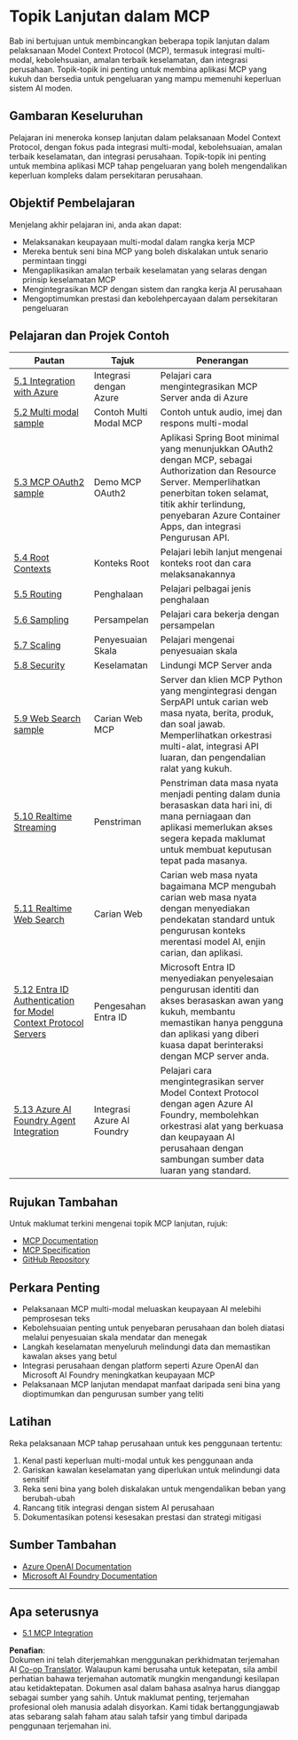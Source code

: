 <!--
CO_OP_TRANSLATOR_METADATA:
{
  "original_hash": "748c61250d4a326206b72b28f6154615",
  "translation_date": "2025-07-02T09:44:37+00:00",
  "source_file": "05-AdvancedTopics/README.md",
  "language_code": "ms"
}
-->
# Topik Lanjutan dalam MCP

Bab ini bertujuan untuk membincangkan beberapa topik lanjutan dalam pelaksanaan Model Context Protocol (MCP), termasuk integrasi multi-modal, kebolehsuaian, amalan terbaik keselamatan, dan integrasi perusahaan. Topik-topik ini penting untuk membina aplikasi MCP yang kukuh dan bersedia untuk pengeluaran yang mampu memenuhi keperluan sistem AI moden.

## Gambaran Keseluruhan

Pelajaran ini meneroka konsep lanjutan dalam pelaksanaan Model Context Protocol, dengan fokus pada integrasi multi-modal, kebolehsuaian, amalan terbaik keselamatan, dan integrasi perusahaan. Topik-topik ini penting untuk membina aplikasi MCP tahap pengeluaran yang boleh mengendalikan keperluan kompleks dalam persekitaran perusahaan.

## Objektif Pembelajaran

Menjelang akhir pelajaran ini, anda akan dapat:

- Melaksanakan keupayaan multi-modal dalam rangka kerja MCP
- Mereka bentuk seni bina MCP yang boleh diskalakan untuk senario permintaan tinggi
- Mengaplikasikan amalan terbaik keselamatan yang selaras dengan prinsip keselamatan MCP
- Mengintegrasikan MCP dengan sistem dan rangka kerja AI perusahaan
- Mengoptimumkan prestasi dan kebolehpercayaan dalam persekitaran pengeluaran

## Pelajaran dan Projek Contoh

| Pautan | Tajuk | Penerangan |
|--------|-------|------------|
| [5.1 Integration with Azure](./mcp-integration/README.md) | Integrasi dengan Azure | Pelajari cara mengintegrasikan MCP Server anda di Azure |
| [5.2 Multi modal sample](./mcp-multi-modality/README.md) | Contoh Multi Modal MCP | Contoh untuk audio, imej dan respons multi-modal |
| [5.3 MCP OAuth2 sample](../../../05-AdvancedTopics/mcp-oauth2-demo) | Demo MCP OAuth2 | Aplikasi Spring Boot minimal yang menunjukkan OAuth2 dengan MCP, sebagai Authorization dan Resource Server. Memperlihatkan penerbitan token selamat, titik akhir terlindung, penyebaran Azure Container Apps, dan integrasi Pengurusan API. |
| [5.4 Root Contexts](./mcp-root-contexts/README.md) | Konteks Root | Pelajari lebih lanjut mengenai konteks root dan cara melaksanakannya |
| [5.5 Routing](./mcp-routing/README.md) | Penghalaan | Pelajari pelbagai jenis penghalaan |
| [5.6 Sampling](./mcp-sampling/README.md) | Persampelan | Pelajari cara bekerja dengan persampelan |
| [5.7 Scaling](./mcp-scaling/README.md) | Penyesuaian Skala | Pelajari mengenai penyesuaian skala |
| [5.8 Security](./mcp-security/README.md) | Keselamatan | Lindungi MCP Server anda |
| [5.9 Web Search sample](./web-search-mcp/README.md) | Carian Web MCP | Server dan klien MCP Python yang mengintegrasi dengan SerpAPI untuk carian web masa nyata, berita, produk, dan soal jawab. Memperlihatkan orkestrasi multi-alat, integrasi API luaran, dan pengendalian ralat yang kukuh. |
| [5.10 Realtime Streaming](./mcp-realtimestreaming/README.md) | Penstriman | Penstriman data masa nyata menjadi penting dalam dunia berasaskan data hari ini, di mana perniagaan dan aplikasi memerlukan akses segera kepada maklumat untuk membuat keputusan tepat pada masanya. |
| [5.11 Realtime Web Search](./mcp-realtimesearch/README.md) | Carian Web | Carian web masa nyata bagaimana MCP mengubah carian web masa nyata dengan menyediakan pendekatan standard untuk pengurusan konteks merentasi model AI, enjin carian, dan aplikasi. |
| [5.12 Entra ID Authentication for Model Context Protocol Servers](./mcp-security-entra/README.md) | Pengesahan Entra ID | Microsoft Entra ID menyediakan penyelesaian pengurusan identiti dan akses berasaskan awan yang kukuh, membantu memastikan hanya pengguna dan aplikasi yang diberi kuasa dapat berinteraksi dengan MCP server anda. |
| [5.13 Azure AI Foundry Agent Integration](./mcp-foundry-agent-integration/README.md) | Integrasi Azure AI Foundry | Pelajari cara mengintegrasikan server Model Context Protocol dengan agen Azure AI Foundry, membolehkan orkestrasi alat yang berkuasa dan keupayaan AI perusahaan dengan sambungan sumber data luaran yang standard. |

## Rujukan Tambahan

Untuk maklumat terkini mengenai topik MCP lanjutan, rujuk:
- [MCP Documentation](https://modelcontextprotocol.io/)
- [MCP Specification](https://spec.modelcontextprotocol.io/)
- [GitHub Repository](https://github.com/modelcontextprotocol)

## Perkara Penting

- Pelaksanaan MCP multi-modal meluaskan keupayaan AI melebihi pemprosesan teks
- Kebolehsuaian penting untuk penyebaran perusahaan dan boleh diatasi melalui penyesuaian skala mendatar dan menegak
- Langkah keselamatan menyeluruh melindungi data dan memastikan kawalan akses yang betul
- Integrasi perusahaan dengan platform seperti Azure OpenAI dan Microsoft AI Foundry meningkatkan keupayaan MCP
- Pelaksanaan MCP lanjutan mendapat manfaat daripada seni bina yang dioptimumkan dan pengurusan sumber yang teliti

## Latihan

Reka pelaksanaan MCP tahap perusahaan untuk kes penggunaan tertentu:

1. Kenal pasti keperluan multi-modal untuk kes penggunaan anda
2. Gariskan kawalan keselamatan yang diperlukan untuk melindungi data sensitif
3. Reka seni bina yang boleh diskalakan untuk mengendalikan beban yang berubah-ubah
4. Rancang titik integrasi dengan sistem AI perusahaan
5. Dokumentasikan potensi kesesakan prestasi dan strategi mitigasi

## Sumber Tambahan

- [Azure OpenAI Documentation](https://learn.microsoft.com/en-us/azure/ai-services/openai/)
- [Microsoft AI Foundry Documentation](https://learn.microsoft.com/en-us/ai-services/)

---

## Apa seterusnya

- [5.1 MCP Integration](./mcp-integration/README.md)

**Penafian**:  
Dokumen ini telah diterjemahkan menggunakan perkhidmatan terjemahan AI [Co-op Translator](https://github.com/Azure/co-op-translator). Walaupun kami berusaha untuk ketepatan, sila ambil perhatian bahawa terjemahan automatik mungkin mengandungi kesilapan atau ketidaktepatan. Dokumen asal dalam bahasa asalnya harus dianggap sebagai sumber yang sahih. Untuk maklumat penting, terjemahan profesional oleh manusia adalah disyorkan. Kami tidak bertanggungjawab atas sebarang salah faham atau salah tafsir yang timbul daripada penggunaan terjemahan ini.
